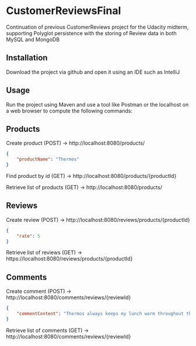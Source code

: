 # CustomerReviewsFinal
Continuation of previous CustomerReviews project for the Udacity midterm, supporting Polyglot persistence with the storing of Review data in both MySQL and MongoDB

## Installation
Download the project via github and open it using an IDE such as IntelliJ

## Usage
Run the project using Maven and use a tool like Postman or the localhost on a web browser to compute the following commands:

## Products
Create product (POST) -> http://localhost:8080/products/
```json
{
	"productName": "Thermos"
}
```

Find product by id (GET) -> http://localhost:8080/products/{productId}

Retrieve list of products (GET) -> http://localhost:8080/products/

## Reviews
Create review (POST) -> http://localhost:8080/reviews/products/{productId}
```json
{
	"rate": 5
}
```

Retrieve list of reviews (GET) -> https://localhost:8080/reviews/products/{productId}

## Comments
Create comment (POST) -> http://localhost:8080/comments/reviews/{reviewId}
```json
{
	"commentContent": "Thermos always keeps my lunch warm throughout the day!"
}
```

Retrieve list of comments (GET) -> http://localhost:8080/comments/reviews/{reviewId}
